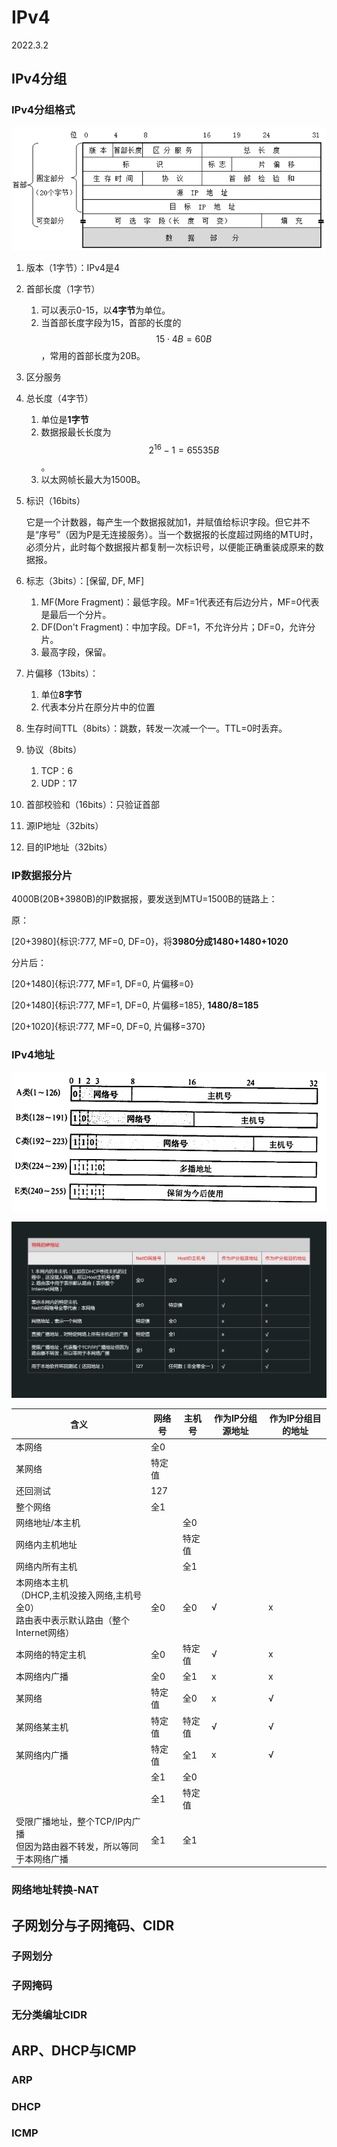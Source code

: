 # IPv4

2022.3.2

## IPv4分组

### IPv4分组格式

![ipv4分组](resources/ipv4分组.png)

1. 版本（1字节）：IPv4是4

2. 首部长度（1字节）

   1. 可以表示0-15，以**4字节**为单位。
   2. 当首部长度字段为15，首部的长度的$$15\cdot 4B=60B$$，常用的首部长度为20B。

3. 区分服务

4. 总长度（4字节）

   1. 单位是**1字节**
   2. 数据报最长长度为$$2^{16}-1=65535B$$。
   3. 以太网帧长最大为1500B。

5. 标识（16bits）

   它是一个计数器，每产生一个数据报就加1，并赋值给标识字段。但它并不是“序号”（因为P是无连接服务）。当一个数据报的长度超过网络的MTU时，必须分片，此时每个数据报片都复制一次标识号，以便能正确重装成原来的数据报。

6. 标志（3bits）：[保留, DF, MF]

   1. MF(More Fragment)：最低字段。MF=1代表还有后边分片，MF=0代表是最后一个分片。
   2. DF(Don't Fragment)：中加字段。DF=1，不允许分片；DF=0，允许分片。
   3. 最高字段，保留。

7. 片偏移（13bits）：

   1. 单位**8字节**
   2. 代表本分片在原分片中的位置

8. 生存时间TTL（8bits）：跳数，转发一次减一个一。TTL=0时丢弃。

9. 协议（8bits）

   1. TCP：6
   2. UDP：17

10. 首部校验和（16bits）：只验证首部

11. 源IP地址（32bits）

12. 目的IP地址（32bits）

### IP数据报分片

4000B(20B+3980B)的IP数据报，要发送到MTU=1500B的链路上：

原：

[20+3980]{标识:777, MF=0, DF=0}，将**3980分成1480+1480+1020**

分片后：

[20+1480]{标识:777, MF=1, DF=0, 片偏移=0}

[20+1480]{标识:777, MF=1, DF=0, 片偏移=185}, **1480/8=185**

[20+1020]{标识:777, MF=0, DF=0, 片偏移=370}

### IPv4地址

<img src="resources/分类.png" alt="分类" style="zoom:67%;" />

![特殊的IP地址](resources/特殊的IP地址.png)

| 含义                                                         | 网络号 | 主机号 | 作为IP分组源地址 | 作为IP分组目的地址 |
| ------------------------------------------------------------ | ------ | ------ | ---------------- | ------------------ |
| 本网络                                                       | 全0    |        |                  |                    |
| 某网络                                                       | 特定值 |        |                  |                    |
| 还回测试                                                     | 127    |        |                  |                    |
| 整个网络                                                     | 全1    |        |                  |                    |
| 网络地址/本主机                                              |        | 全0    |                  |                    |
| 网络内主机地址                                               |        | 特定值 |                  |                    |
| 网络内所有主机                                               |        | 全1    |                  |                    |
| 本网络本主机<br />（DHCP,主机没接入网络,主机号全0）<br />路由表中表示默认路由（整个Internet网络） | 全0    | 全0    | √                | x                  |
| 本网络的特定主机                                             | 全0    | 特定值 | √                | x                  |
| 本网络内广播                                                 | 全0    | 全1    | x                | x                  |
| 某网络                                                       | 特定值 | 全0    | x                | √                  |
| 某网络某主机                                                 | 特定值 | 特定值 | √                | √                  |
| 某网络内广播                                                 | 特定值 | 全1    | x                | √                  |
|                                                              | 全1    | 全0    |                  |                    |
|                                                              | 全1    | 特定值 |                  |                    |
| 受限广播地址，整个TCP/IP内广播<br />但因为路由器不转发，所以等同于本网络广播 | 全1    | 全1    |                  |                    |



### 网络地址转换-NAT



## 子网划分与子网掩码、CIDR

### 子网划分



### 子网掩码



### 无分类编址CIDR



## ARP、DHCP与ICMP

### ARP



### DHCP



### ICMP



